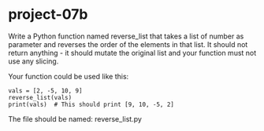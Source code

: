 # project-07b

Write a Python function named reverse_list that takes a list of number as parameter and reverses the order of the elements in that list. 
It should not return anything - it should mutate the original list and your function must not use any slicing.

Your function could be used like this:
```
vals = [2, -5, 10, 9]
reverse_list(vals)
print(vals)  # This should print [9, 10, -5, 2]
```

The file should be named: reverse_list.py
